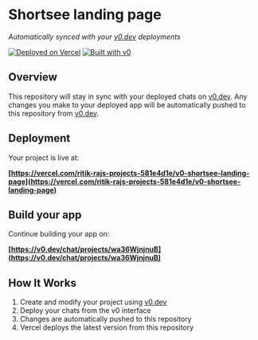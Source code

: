 # Shortsee landing page

*Automatically synced with your [v0.dev](https://v0.dev) deployments*

[![Deployed on Vercel](https://img.shields.io/badge/Deployed%20on-Vercel-black?style=for-the-badge&logo=vercel)](https://vercel.com/ritik-rajs-projects-581e4d1e/v0-shortsee-landing-page)
[![Built with v0](https://img.shields.io/badge/Built%20with-v0.dev-black?style=for-the-badge)](https://v0.dev/chat/projects/wa36WjnjnuB)

## Overview

This repository will stay in sync with your deployed chats on [v0.dev](https://v0.dev).
Any changes you make to your deployed app will be automatically pushed to this repository from [v0.dev](https://v0.dev).

## Deployment

Your project is live at:

**[https://vercel.com/ritik-rajs-projects-581e4d1e/v0-shortsee-landing-page](https://vercel.com/ritik-rajs-projects-581e4d1e/v0-shortsee-landing-page)**

## Build your app

Continue building your app on:

**[https://v0.dev/chat/projects/wa36WjnjnuB](https://v0.dev/chat/projects/wa36WjnjnuB)**

## How It Works

1. Create and modify your project using [v0.dev](https://v0.dev)
2. Deploy your chats from the v0 interface
3. Changes are automatically pushed to this repository
4. Vercel deploys the latest version from this repository
